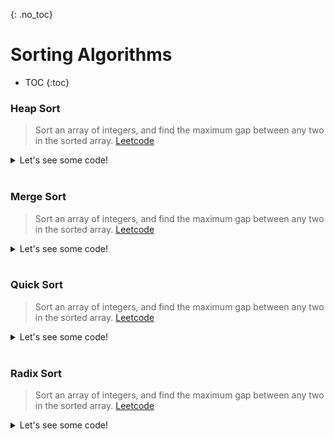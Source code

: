 {: .no_toc}
# Sorting Algorithms

- TOC
{:toc}

### Heap Sort

> Sort an array of integers, and find the maximum gap between any two in the sorted array.
> [Leetcode](https://leetcode.com/problems/maximum-gap/)

<details><summary markdown="span">Let's see some code!</summary>

```python
class Solution:

    def maximumGap(self, num):
        if len(num) < 2:
            return 0

        num = self.heap_sort(num)
        res = 0
        for i in range(1, len(num)):
            res = max(num[i] - num[i - 1], res)
        return res

    def heap_sort(self, arr):
        def build_heap_at_i(arr, i, size):
            left = i * 2 + 1
            rigt = i * 2 + 2

            biggerChildren = [x for x in [left, rigt] if x <= size and arr[x]> arr[i] ]
            if len(biggerChildren) != 0:
                max_i = max(biggerChildren, key=lambda x: arr[x])

                arr[i], arr[max_i] = arr[max_i], arr[i]
                build_heap_at_i(arr, max_i, size)

        def build_heap(arr):
            size = len(arr)-1
            mid  = int(size/2)
            for i in range(mid,-1,-1):
                build_heap_at_i(arr, i, size)

        def heap_sort(arr):
            size = len(arr)-1
            for i in range(size, -1, -1):
                arr[0], arr[i] = arr[i], arr[0]
                size = size - 1
                build_heap_at_i(arr, 0, size)

        def print_heap(arr,i=0,d=0):
            if i not in range(0, len(arr)):
                return
            l = i*2+1
            r = i*2+2
            print_heap(arr,l,d+1)
            print("   " * d,arr[i])
            print_heap(arr,r,d+1)

        build_heap(arr)
        heap_sort(arr)
        return arr

```

</details>
<BR>


### Merge Sort

> Sort an array of integers, and find the maximum gap between any two in the sorted array.
> [Leetcode](https://leetcode.com/problems/maximum-gap/)

<details><summary markdown="span">Let's see some code!</summary>

```python
class Solution:

    def maximumGap(self, num):
        if len(num) < 2:
            return 0

        num = self.radixSort(num)

        res = 0
        for i in range(1, len(num)):
            res = max(num[i] - num[i - 1], res)
        return res

    def radixSort(self, num):
        for i in range(31):
            onebucket = []
            zerobucket = []
            needle = 1 << i
            for j in range(len(num)):
                if num[j] & needle != 0:
                    onebucket.append(num[j])
                else:
                    zerobucket.append(num[j])
            num = []
            num += zerobucket
            num += onebucket
        return num
```

</details>
<BR>

### Quick Sort

> Sort an array of integers, and find the maximum gap between any two in the sorted array.
> [Leetcode](https://leetcode.com/problems/maximum-gap/)

<details><summary markdown="span">Let's see some code!</summary>

```python
class Solution:

    def maximumGap(self, num):
        if len(num) < 2:
            return 0

        num = self.qsort(num)

        res = 0
        for i in range(1, len(num)):
            res = max(num[i] - num[i - 1], res)
        return res

    def qsort(self, L):
        if L == []:
            return []

        P = L[0]
        R = L[1:]

        return self.qsort([x for x in R if x< P])+ [P] + self.qsort([x for x in R if x>=P])
```

</details>
<BR>

### Radix Sort

> Sort an array of integers, and find the maximum gap between any two in the sorted array.
> [Leetcode](https://leetcode.com/problems/maximum-gap/)

<details><summary markdown="span">Let's see some code!</summary>

```python
```

</details>
<BR>
